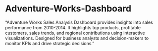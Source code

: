 # Adventure-Works-Dashboard
“Adventure Works Sales Analysis Dashboard provides insights into sales performance from 2010-2014. It highlights top products, profitable customers, sales trends, and regional contributions using interactive visualizations. Designed for business analysts and decision-makers to monitor KPIs and drive strategic decisions.”

